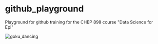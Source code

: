 # github_playground

Playground for github training for the CHEP 898 course "Data Science for Epi"

![goku_dancing](https://media1.tenor.com/m/_pSTChwI1mcAAAAC/dbz-goku.gif)


